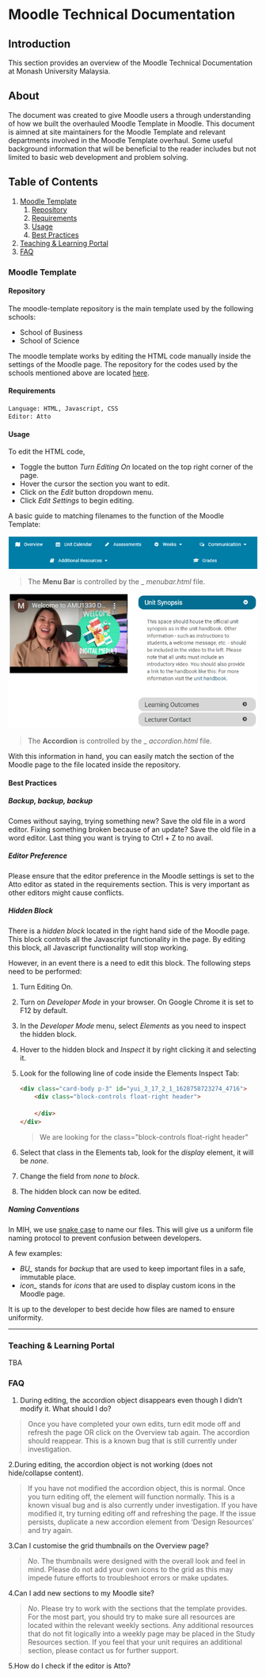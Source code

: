 # Moodle Technical Documentation

## Introduction

This section provides an overview of the Moodle Technical Documentation at Monash University Malaysia.

## About

The document was created to give Moodle users a through understanding of how we built the overhauled Moodle Template in Moodle. This document is aimned at site maintainers for the Moodle Template and relevant departments involved in the Moodle Template overhaul. Some useful background information that will be beneficial to the reader includes but not limited to basic web development and problem solving.

## Table of Contents

1. [Moodle Template](#moodle-template)
    1. [Repository](#moodle-template-repo)
    2. [Requirements](#moodle-template-req)
    3. [Usage](#moodle-template-use)
    4. [Best Practices](#moodle-template-bp)
2. [Teaching & Learning Portal](#t&l)
3. [FAQ](#faq)

### Moodle Template <a name="moodle-template"></a>

#### Repository <a name="moodle-template-repo"></a>

The moodle-template repository is the main template used by the following schools:

- School of Business
- School of Science

The moodle template works by editing the HTML code manually inside the settings of the Moodle page. The repository for the codes used by the schools mentioned above are located [here](https://github.com/MUM-MIH/moodle-template).

#### Requirements <a name="moodle-template-req"></a>

```
Language: HTML, Javascript, CSS
Editor: Atto
```

#### Usage <a name="moodle-template-use"></a>

To edit the HTML code,

- Toggle the button _Turn Editing On_ located on the top right corner of the page.
- Hover the cursor the section you want to edit.
- Click on the *Edit* button dropdown menu.
- Click *Edit Settings* to begin editing.

A basic guide to matching filenames to the function of the Moodle Template:

![Menu Bar](./images/menu-bar.png)

> The **Menu Bar** is controlled by the _ _menubar.html_ file.

![Accordion](./images/accordion.png)

> The **Accordion** is controlled by the _ _accordion.html_ file.

With this information in hand, you can easily match the section of the Moodle page to the file located inside the repository.

#### Best Practices <a name="moodle-template-bp"></a>

##### Backup, backup, backup

Comes without saying, trying something new? Save the old file in a word editor. Fixing something broken because of an update? Save the old file in a word editor. Last thing you want is trying to Ctrl + Z to no avail.

##### Editor Preference

Please ensure that the editor preference in the Moodle settings is set to the Atto editor as stated in the requirements section. This is very important as other editors might cause conflicts.

##### Hidden Block

There is a _hidden block_ located in the right hand side of the Moodle page. This block controls all the Javascript functionality in the page. By editing this block, all Javascript functionality will stop working.

However, in an event there is a need to edit this block. The following steps need to be performed:

1. Turn Editing On.
2. Turn on *Developer Mode* in your browser. On Google Chrome it is set to F12 by default.
3. In the *Developer Mode* menu, select _Elements_ as you need to inspect the hidden block.
4. Hover to the hidden block and *Inspect* it by right clicking it and selecting it.
5. Look for the following line of code inside the Elements Inspect Tab:

    ```html
    <div class="card-body p-3" id="yui_3_17_2_1_1628758723274_4716">
        <div class="block-controls float-right header">

        </div>
    </div>
    ```

    > We are looking for the class="block-controls float-right header"

6. Select that class in the Elements tab, look for the *display* element, it will be *none*.
7. Change the field from *none* to *block*.
8. The hidden block can now be edited.

##### Naming Conventions

In MIH, we use [snake case](https://chaseadams.io/posts/most-common-programming-case-types/#snake_case) to name our files. This will give us a uniform file naming protocol to prevent confusion between developers.

A few examples:

- *BU_* stands for _backup_ that are used to keep important files in a safe, immutable place.
- *icon_* stands for _icons_ that are used to display custom icons in the Moodle page.

It is up to the developer to best decide how files are named to ensure uniformity.

---

### Teaching & Learning Portal <a name="t&l"></a>

TBA

### FAQ <a name="faq"></a>

1. During editing, the accordion object disappears even though I didn’t modify it. What should I do?

> Once you have completed your own edits, turn edit mode off and refresh the page OR click on the Overview tab again. The accordion should reappear. This is a known bug that is still currently under investigation.

2.During editing, the accordion object is not working (does not hide/collapse content).

> If you have not modified the accordion object, this is normal. Once you turn editing off, the element will function normally. This is a known visual bug and is also currently under investigation. If you have modified it, try turning editing off and refreshing the page. If the issue persists, duplicate a new accordion element from ‘Design Resources’ and try again.

3.Can I customise the grid thumbnails on the Overview page?
> *No*. The thumbnails were designed with the overall look and feel in mind. Please do not add your own icons to the grid as this may impede future efforts to troubleshoot errors or make updates.

4.Can I add new sections to my Moodle site?
> *No*. Please try to work with the sections that the template provides. For the most part, you should try to make sure all resources are located within the relevant weekly sections. Any additional resources that do not fit logically into a weekly page may be placed in the Study Resources section. If you feel that your unit requires an additional section, please contact us for further support.

5.How do I check if the editor is Atto?

